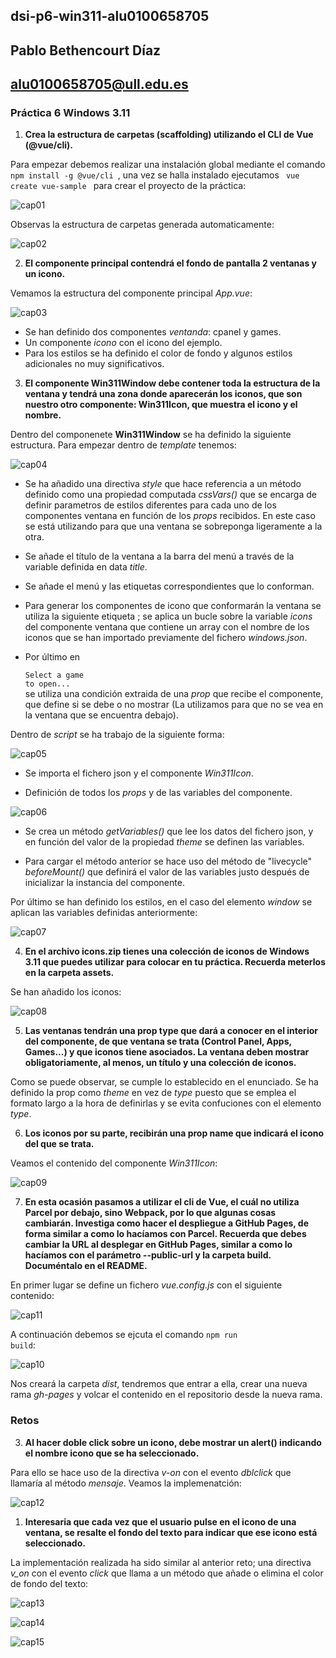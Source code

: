 ## dsi-p6-win311-alu0100658705

## Pablo Bethencourt Díaz

## alu0100658705@ull.edu.es

### Práctica 6 Windows 3.11

1. **Crea la estructura de carpetas (scaffolding) utilizando el CLI de Vue (@vue/cli).**

Para empezar debemos realizar una instalación global mediante el comando <code> npm install -g @vue/cli </code>, una vez se halla instalado ejecutamos <code> vue create vue-sample </code> para crear el proyecto de la práctica:

![cap01](src/assets/cap01.png)

Observas la estructura de carpetas generada automaticamente:

![cap02](src/assets/cap02.png)

2. **El componente principal contendrá el fondo de pantalla 2 ventanas y un icono.**

Vemamos la estructura del componente principal _App.vue_:

![cap03](src/assets/cap03.png)

- Se han definido dos componentes _ventanda_: cpanel y games.
- Un componente _icono_ con el icono del ejemplo.
- Para los estilos se ha definido el color de fondo y algunos estilos adicionales no muy significativos.

3. **El componente Win311Window debe contener toda la estructura de la ventana y tendrá una zona donde aparecerán los iconos, que son nuestro otro componente: Win311Icon, que muestra el icono y el nombre.**

Dentro del componenete **Win311Window** se ha definido la siguiente estructura. Para empezar dentro de _template_ tenemos:

![cap04](src/assets/cap04.png)

- Se ha añadido una directiva _style_ que hace referencia a un método definido como una propiedad computada _cssVars()_ que se encarga de definir parametros de estilos diferentes para cada uno de los componentes ventana en función de los _props_ recibidos. En este caso se está utilizando para que una ventana se sobreponga ligeramente a la otra.

- Se añade el título de la ventana a la barra del menú a través de la variable definida en data _title_.

- Se añade el menú y las etiquetas correspondientes que lo conforman.

- Para generar los componentes de icono que conformarán la ventana se utiliza la siguiente etiqueta <code><win311-icon v-for="(name, index) in this.icons" :name="icons[index]" :key="index"></win311-icon></code>; se aplica un bucle sobre la variable _icons_ del componente ventana que contiene un array con el nombre de los iconos que se han importado previamente del fichero _windows.json_.

- Por último en <code><div v-if="mostrar" class="pie">Select a game to open...</div></code> se utiliza una condición extraida de una _prop_ que recibe el componente, que define si se debe o no mostrar (La utilizamos para que no se vea en la ventana que se encuentra debajo).

Dentro de _script_ se ha trabajo de la siguiente forma:

![cap05](src/assets/cap05.png)

- Se importa el fichero json y el componente _Win311Icon_.

- Definición de todos los _props_ y de las variables del componente.

![cap06](src/assets/cap06.png)

- Se crea un método _getVariables()_ que lee los datos del fichero json, y en función del valor de la propiedad _theme_ se definen las variables.

- Para cargar el método anterior se hace uso del método de "livecycle" _beforeMount()_ que definirá el valor de las variables justo después de inicializar la instancia del componente.

Por último se han definido los estilos, en el caso del elemento _window_ se aplican las variables definidas anteriormente:

![cap07](src/assets/cap07.png)

4. **En el archivo icons.zip tienes una colección de iconos de Windows 3.11 que puedes utilizar para colocar en tu práctica. Recuerda meterlos en la carpeta assets.**

Se han añadido los iconos:

![cap08](src/assets/cap08.png)

5. **Las ventanas tendrán una prop type que dará a conocer en el interior del componente, de que ventana se trata (Control Panel, Apps, Games...) y que iconos tiene asociados. La ventana deben mostrar obligatoriamente, al menos, un título y una colección de iconos.**

Como se puede observar, se cumple lo establecido en el enunciado. Se ha definido la prop como _theme_ en vez de _type_ puesto que se emplea el formato largo a la hora de definirlas y se evita confuciones con el elemento _type_.

6. **Los iconos por su parte, recibirán una prop name que indicará el icono del que se trata.**

Veamos el contenido del componente _Win311Icon_:

![cap09](src/assets/cap09.png)

7. **En esta ocasión pasamos a utilizar el cli de Vue, el cuál no utiliza Parcel por debajo, sino Webpack, por lo que algunas cosas cambiarán. Investiga como hacer el despliegue a GitHub Pages, de forma similar a como lo hacíamos con Parcel. Recuerda que debes cambiar la URL al desplegar en GitHub Pages, similar a como lo hacíamos con el parámetro --public-url y la carpeta build. Documéntalo en el README.**

En primer lugar se define un fichero _vue.config.js_ con el siguiente contenido:

![cap11](src/assets/cap11.png)

A continuación debemos se ejcuta el comando <code>npm run build</code>:

![cap10](src/assets/cap10.png)

Nos creará la carpeta _dist_, tendremos que entrar a ella, crear una nueva rama _gh-pages_ y volcar el contenido en el repositorio desde la nueva rama.

### Retos

3. **Al hacer doble click sobre un icono, debe mostrar un alert() indicando el nombre icono que se ha seleccionado.**

Para ello se hace uso de la directiva _v-on_ con el evento _dblclick_ que llamaría al método _mensaje_. Veamos la implemenatción:

![cap12](src/assets/cap12.png)

1. **Interesaria que cada vez que el usuario pulse en el icono de una ventana, se resalte el fondo del texto para indicar que ese icono está seleccionado.**

La implementación realizada ha sido similar al anterior reto; una directiva _v_on_ con el evento _click_ que llama a un método que añade o elimina el color de fondo del texto:

![cap13](src/assets/cap13.png)

![cap14](src/assets/cap14.png)

![cap15](src/assets/cap15.png)
